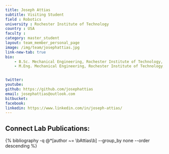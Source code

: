 ```yaml
---
title: Joseph Attias
subtitle: Visiting Student
field : Robotics
university : Rochester Institute of Technology
country : USA
faculty : 
category: master_student
layout: team_member_personal_page
image: /img/team/josephattias.jpg
link-new-tab: true
bio:
    - B.Sc. Mechanical Engineering, Rochester Institute of Technology, 2024
    - M.Eng. Mechanical Engineering, Rochester Institute of Technology, 2024


twitter: 
youtube: 
github: https://github.com/josephattias
email: josephattias@outlook.com
bitbucket: 
facebook: 
linkedin: https://www.linkedin.com/in/joseph-attias/
---
```


## Connect Lab Publications: 

 {% bibliography -q @*[author ~= \bAttias\b] --group_by none --order descending %}

